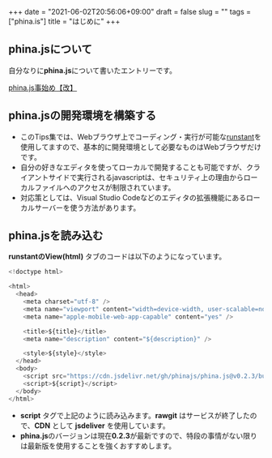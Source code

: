+++
date = "2021-06-02T20:56:06+09:00"
draft = false
slug = ""
tags = ["phina.is"]
title = "はじめに"
+++

## phina.jsについて
自分なりに**phina.js**について書いたエントリーです。

[phina.js事始め【改】](https://alkn203.github.io/blog/2021/06/11/start-guide/)

## phina.jsの開発環境を構築する
* このTips集では、Webブラウザ上でコーディング・実行が可能な[runstant](https://runstant.com)を使用してますので、基本的に開発環境として必要なものはWebブラウザだけです。
* 自分の好きなエディタを使ってローカルで開発することも可能ですが、クライアントサイドで実行されるjavascriptは、セキュリティ上の理由からローカルファイルへのアクセスが制限されています。
* 対応策としては、Visual Studio Codeなどのエディタの拡張機能にあるローカルサーバーを使う方法があります。

## phina.jsを読み込む
**runstantのView(html)** タブのコードは以下のようになっています。

```js
<!doctype html>

<html>
  <head>
    <meta charset="utf-8" />
    <meta name="viewport" content="width=device-width, user-scalable=no" />
    <meta name="apple-mobile-web-app-capable" content="yes" />

    <title>${title}</title>
    <meta name="description" content="${description}" />

    <style>${style}</style>
  </head>
  <body>
    <script src="https://cdn.jsdelivr.net/gh/phinajs/phina.js@v0.2.3/build/phina.js"></script>
    <script>${script}</script>
  </body>
</html>
```

* **script** タグで上記のように読み込みます。**rawgit** はサービスが終了したので、**CDN** として **jsdeliver** を使用しています。
* **phina.js**のバージョンは現在**0.2.3**が最新ですので、特段の事情がない限りは最新版を使用することを強くおすすめします。